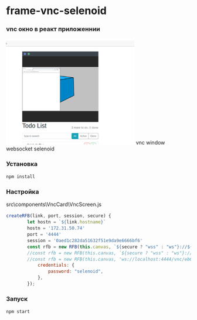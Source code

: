 # frame-vnc-selenoid
### vnc окно в реакт приложеннии
  <img src="vnc-window.png" width="350" />
 vnc window websocket selenoid

### Установка
```sh
npm install
```

### Настройка
src\components\VncCard\VncScreen.js
```js
createRFB(link, port, session, secure) {
        let hostn = `${link.hostname}`
        hostn = '172.31.50.74'
        port = '4444'
        session = '0aed1c282da51632f51e9da9e6666bf6'
        const rfb = new RFB(this.canvas, `${secure ? "wss" : "ws"}://${hostn}:${port}/vnc/${session}`, {
        //const rfb = new RFB(this.canvas, `${secure ? "wss" : "ws"}://${hostn}:${port}/ws/vnc/${session}`, {
        //const rfb = new RFB(this.canvas, 'ws://localhost:4444/vnc/eb65afc264c6a66a7b8482d2868e4256', {
            credentials: {
                password: "selenoid",
            },
        });
```

### Запуск
```sh
npm start
```
